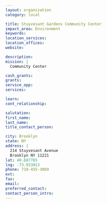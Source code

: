 ```yaml
---
layout: organization
category: local

title: Stuyvesant Gardens Community Center
impact_area: Environment
keywords: 
location_services: 
location_offices: 
website:  

description: 
mission: |
  Community Center

cash_grants: 
grants: 
service_opp: 
services: 

learn: 
cont_relationship: 

salutation: 
first_name: 
last_name: 
title_contact_person: 

city: Brooklyn
state: NY
address: |
  214 Stuyvesant Avenue     
  Brooklyn NY 11221
lat: 40.687765
lng: -73.933013
phone: 718-455-3069
ext: 
fax: 
email: 
preferred_contact: 
contact_person_intro: 
---
```

